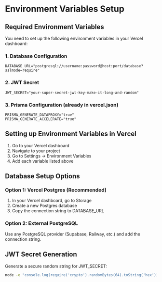 # Environment Variables Setup

## Required Environment Variables

You need to set up the following environment variables in your Vercel dashboard:

### 1. Database Configuration
```
DATABASE_URL="postgresql://username:password@host:port/database?sslmode=require"
```

### 2. JWT Secret
```
JWT_SECRET="your-super-secret-jwt-key-make-it-long-and-random"
```

### 3. Prisma Configuration (already in vercel.json)
```
PRISMA_GENERATE_DATAPROXY="true"
PRISMA_GENERATE_ACCELERATE="true" 
```

## Setting up Environment Variables in Vercel

1. Go to your Vercel dashboard
2. Navigate to your project
3. Go to Settings → Environment Variables
4. Add each variable listed above

## Database Setup Options

### Option 1: Vercel Postgres (Recommended)
1. In your Vercel dashboard, go to Storage
2. Create a new Postgres database
3. Copy the connection string to DATABASE_URL

### Option 2: External PostgreSQL
Use any PostgreSQL provider (Supabase, Railway, etc.) and add the connection string.

## JWT Secret Generation
Generate a secure random string for JWT_SECRET:
```bash
node -e "console.log(require('crypto').randomBytes(64).toString('hex'))"
``` 